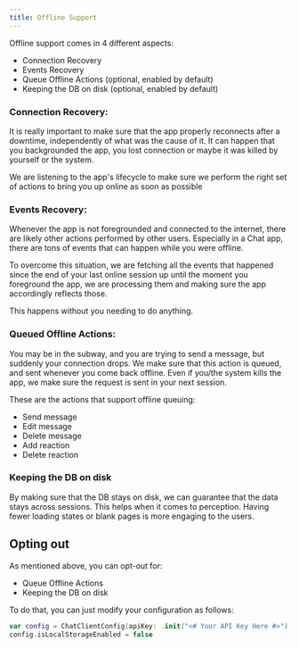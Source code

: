 ```yaml
---
title: Offline Support
---
```


Offline support comes in 4 different aspects:

- Connection Recovery
- Events Recovery
- Queue Offline Actions (optional, enabled by default)
- Keeping the DB on disk (optional, enabled by default)

### Connection Recovery:

It is really important to make sure that the app properly reconnects after a downtime, independently of what was the cause of it. It can happen that you backgrounded the app, you lost connection or maybe it was killed by yourself or the system.

We are listening to the app's lifecycle to make sure we perform the right set of actions to bring you up online as soon as possible


### Events Recovery:

Whenever the app is not foregrounded and connected to the internet, there are likely other actions performed by other users. Especially in a Chat app, there are tons of events that can happen while you were offline.

To overcome this situation, we are fetching all the events that happened since the end of your last online session up until the moment you foreground the app, we are processing them and making sure the app accordingly reflects those.

This happens without you needing to do anything.


### Queued Offline Actions:

You may be in the subway, and you are trying to send a message, but suddenly your connection drops. We make sure that this action is queued, and sent whenever you come back offline.
Even if you/the system kills the app, we make sure the request is sent in your next session.

These are the actions that support offline queuing:
- Send message
- Edit message
- Delete message
- Add reaction
- Delete reaction

### Keeping the DB on disk

By making sure that the DB stays on disk, we can guarantee that the data stays across sessions. This helps when it comes to perception. Having fewer loading states or blank pages is more engaging to the users.


## Opting out

As mentioned above, you can opt-out for:
- Queue Offline Actions
- Keeping the DB on disk

To do that, you can just modify your configuration as follows:

```swift
var config = ChatClientConfig(apiKey: .init("<# Your API Key Here #>"))        
config.isLocalStorageEnabled = false
```
